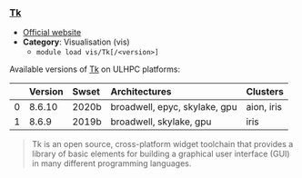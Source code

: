 ### [Tk](https://www.tcl.tk/)

* [Official website](https://www.tcl.tk/)
* __Category__: Visualisation (vis)
    -  `module load vis/Tk[/<version>]`

Available versions of [Tk](https://www.tcl.tk/) on ULHPC platforms:

|    | Version   | Swset   | Architectures                 | Clusters   |
|---:|:----------|:--------|:------------------------------|:-----------|
|  0 | 8.6.10    | 2020b   | broadwell, epyc, skylake, gpu | aion, iris |
|  1 | 8.6.9     | 2019b   | broadwell, skylake, gpu       | iris       |

> Tk is an open source, cross-platform widget toolchain that provides a library of basic elements for building a graphical user interface (GUI) in many different programming languages.
